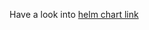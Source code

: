 Have a look into [helm chart link](https://github.com/nginxinc/kubernetes-ingress/tree/v2.1.1/deployments/helm-chart)